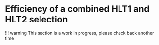# Efficiency of a combined HLT1 and HLT2 selection
   
!!! warning
    This section is a work in progress, please check back another time
